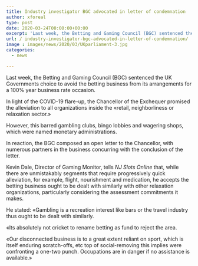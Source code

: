 ```yaml
---
title: Industry investigator BGC advocated in letter of condemnation
author: xforeal 
type: post
date: 2020-03-24T00:00:00+00:00
excerpt: 'Last week, the Betting and Gaming Council (BGC) sentenced the UK Governments choice to prohibit the betting business from its arrangements for a 100&amp;percnt; year business rate holiday '
url: / industry-investigator-bgc-advocated-in-letter-of-condemnation/
image : images/news/2020/03/UKparliament-3.jpg
categories:
  - news

---
```

Last week, the Betting and Gaming Council (BGC) sentenced the UK Governments choice to avoid the betting business from its arrangements for a 100&percnt; year business rate occasion. 

In light of the COVID-19 flare-up, the Chancellor of the Exchequer promised the alleviation to all organizations inside the &#171;retail, neighborliness or relaxation sector.&#187; 

However, this barred gambling clubs, bingo lobbies and wagering shops, which were named monetary administrations. 

In reaction, the BGC composed an open letter to the Chancellor, with numerous partners in the business concurring with the conclusion of the letter. 

Kevin Dale, Director of Gaming Monitor, tells _NJ Slots Online_ that, while there are unmistakably segments that require progressively quick alleviation, for example, flight, nourishment and medication, he accepts the betting business ought to be dealt with similarly with other relaxation organizations, particularly considering the assessment commitments it makes. 

He stated: &#171;Gambling is a recreation interest like bars or the travel industry thus ought to be dealt with similarly. 

&#171;Its absolutely not cricket to rename betting as fund to reject the area. 

&#171;Our disconnected business is to a great extent reliant on sport, which is itself enduring scratch-offs, etc top of social-removing this implies were confronting a one-two punch. Occupations are in danger if no assistance is available.&#187;